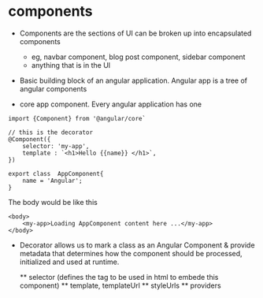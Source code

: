 # components

* Components are the sections of UI can be broken up into encapsulated components

    * eg, navbar component, blog post component, sidebar component
    * anything that is in the UI

* Basic building block of an angular application. Angular app is a tree of angular components

* core app component. Every angular application has one
```
import {Component} from '@angular/core`

// this is the decorator
@Component({
    selector: 'my-app',
    template : `<h1>Hello {{name}} </h1>`,
})

export class  AppComponent{
    name = 'Angular';
}

```
The body would be like this 
```
<body>
    <my-app>Loading AppComponent content here ...</my-app>
</body>
```

* Decorator allows us to mark a class as an Angular Component & provide metadata that determines how the component should be processed, initialized and used at runtime.

    ** selector         (defines the tag to be used in html to embede this component)
    ** template, templateUrl
    ** styleUrls
    ** providers

